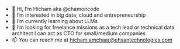 <!--
![](https://github-readme-stats.vercel.app/api?username=chamoncode&orgs=adeo&show_icons=true&count_private=true)
-->

- 👋 Hi, I’m Hicham aka @chamoncode
- 👀 I’m interested in big data, cloud and entrepreneurship
- 🌱 I’m currently learning about LLMs
- 💞️ I’m looking for freelance missions as a tech lead or technical data architect I can act as CTO for small/medium companies 
- 📫 You can reach me at hicham.amchaar@ehsantechnologies.com

<!---
chamoncode/chamoncode is a ✨ special ✨ repository because its `README.md` (this file) appears on your GitHub profile.
You can click the Preview link to take a look at your changes.
--->
